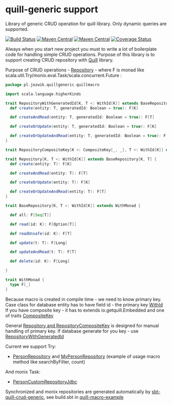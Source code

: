 # quill-generic support
Library of generic CRUD operation for quill library. Only dynamic queries are supported.

[![Build Status](https://travis-ci.org/ajozwik/quill-generic.svg?branch=master)](https://travis-ci.org/ajozwik/quill-generic)
[![Maven Central](https://img.shields.io/maven-central/v/com.github.ajozwik/macro-quill_2.12.svg?label=latest%20release%20for%202.12)](http://search.maven.org/#search|ga|1|g%3A%22com.github.ajozwik%22%20AND%20a%3A%22macro-quill_2.12%22)
[![Maven Central](https://img.shields.io/maven-central/v/com.github.ajozwik/macro-quill_2.13.svg?label=latest%20release%20for%202.13)](http://search.maven.org/#search|ga|1|g%3A%22com.github.ajozwik%22%20AND%20a%3A%22macro-quill_2.13%22)
[![Coverage Status](https://coveralls.io/repos/github/ajozwik/quill-generic/badge.svg?branch=master)](https://coveralls.io/github/ajozwik/quill-generic?branch=master)

Always when you start new project you must to write a lot of boilerplate code for handling simple CRUD operations. Purpose of this library is to support creating CRUD repository with [Quill](https://github.com/getquill/quill) library.

Purpose of CRUD operations - [Repository](/macro-quill/src/main/scala/pl/jozwik/quillgeneric/quillmacro/Repository.scala) - where F is monad like scala.util.Try/monix.eval.Task/scala.concurrent.Future :
```scala
package pl.jozwik.quillgeneric.quillmacro

import scala.language.higherKinds

trait RepositoryWithGeneratedId[K, T <: WithId[K]] extends BaseRepository[K, T] {
  def create(entity: T, generatedId: Boolean = true): F[K]

  def createAndRead(entity: T, generatedId: Boolean = true): F[T]

  def createOrUpdate(entity: T, generatedId: Boolean = true): F[K]

  def createOrUpdateAndRead(entity: T, generatedId: Boolean = true): F[T]
}

trait RepositoryCompositeKey[K <: CompositeKey[_, _], T <: WithId[K]] extends Repository[K, T]

trait Repository[K, T <: WithId[K]] extends BaseRepository[K, T] {
  def create(entity: T): F[K]

  def createAndRead(entity: T): F[T]

  def createOrUpdate(entity: T): F[K]

  def createOrUpdateAndRead(entity: T): F[T]
}

trait BaseRepository[K, T <: WithId[K]] extends WithMonad {

  def all: F[Seq[T]]

  def read(id: K): F[Option[T]]

  def readUnsafe(id: K): F[T]

  def update(t: T): F[Long]

  def updateAndRead(t: T): F[T]

  def delete(id: K): F[Long]

}

trait WithMonad {
  type F[_]
}
```

Because macro is created in compile time - we need to know primary key. Case class for database entity has to have field id - the primary key [WithId](/macro-quill/src/main/scala/pl/jozwik/quillgeneric/quillmacro/WithId.scala)
If you have composite key - it has to extends io.getquill.Embedded and one of traits [CompositeKey](/macro-quill/src/main/scala/pl/jozwik/quillgeneric/quillmacro/CompositeKey.scala)

General [Repository and RepositoryCompositeKey](/macro-quill/src/main/scala/pl/jozwik/quillgeneric/quillmacro/Repository.scala) is designed for manual handling of primary key. If database generate for you key - use [RepositoryWithGeneratedId](/macro-quill/src/main/scala/pl/jozwik/quillgeneric/quillmacro/Repository.scala)

Current we support Try:

 - [PersonRepository](/quill-jdbc-macro/src/test/scala/pl/jozwik/quillgeneric/sync/jdbc/repository/PersonRepository.scala) and [MyPersonRepository](/quill-jdbc-macro/src/test/scala/pl/jozwik/quillgeneric/sync/jdbc/repository/MyPersonRepository.scala) (example of usage macro method like searchByFilter, count)
 
And monix Task:
 
 - [PersonCustomRepositoryJdbc](/quill-jdbc-monix-macro/src/test/scala/pl/jozwik/quillgeneric/monix/repository/PersonCustomRepositoryJdbc.scala)
 
Synchronized and monix repositories are generated automatically by [sbt-quill-crud-generic](https://github.com/ajozwik/sbt-quill-crud-generic), see build.sbt in
[quill-macro-example](https://github.com/ajozwik/quill-macro-example)
